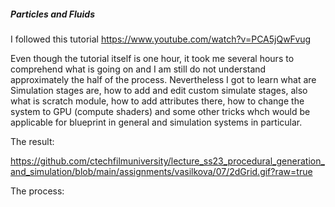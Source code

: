 ##### Particles and Fluids

I followed this tutorial https://www.youtube.com/watch?v=PCA5jQwFvug

Even though the tutorial itself is one hour, it took me several hours to comprehend what is going on and I am still do not understand approximately the half of the process. Nevertheless I got to learn what are Simulation stages are, how to add and edit custom simulate stages, also what is scratch module, how to add attributes there, how to change the system to GPU (compute shaders) and some other tricks whch would be applicable for blueprint in general and simulation systems in particular. 



The result:

https://github.com/ctechfilmuniversity/lecture_ss23_procedural_generation_and_simulation/blob/main/assignments/vasilkova/07/2dGrid.gif?raw=true



The process:

